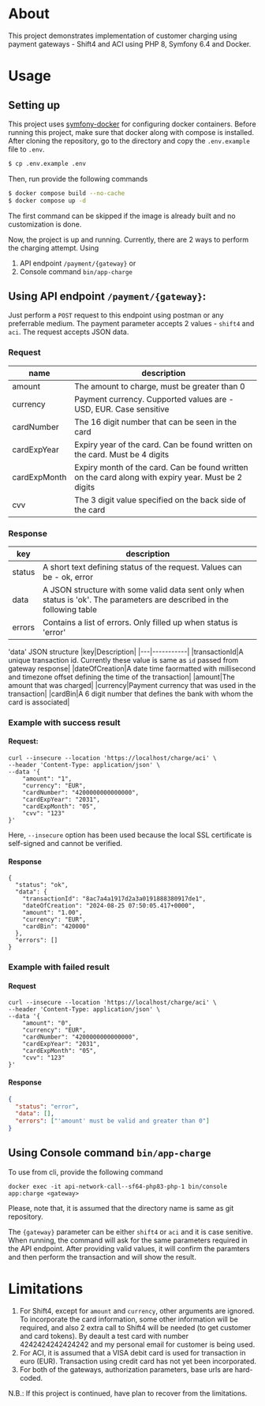 # About
This project demonstrates implementation of customer charging using payment gateways - Shift4 and ACI using PHP 8, Symfony 6.4 and Docker.

# Usage

## Setting up
This project uses [symfony-docker](https://github.com/dunglas/symfony-docker) for configuring docker containers. Before running this project, make sure that docker along with compose is installed. After cloning the repository, go to the directory and copy the `.env.example` file to `.env`.
```bash
$ cp .env.example .env
```
Then, run provide the following commands
```bash
$ docker compose build --no-cache
$ docker compose up -d
```
The first command can be skipped if the image is already built and no customization is done.

Now, the project is up and running. Currently, there are 2 ways to perform the charging attempt. Using

1. API endpoint `/payment/{gateway}` or
2. Console command `bin/app-charge`

## Using API endpoint `/payment/{gateway}`:
Just perform a `POST` request to this endpoint using postman or any preferrable medium. The payment parameter accepts 2 values - `shift4` and `aci`. The request accepts JSON data.

### Request

|name|description|
|----|-----------|
|amount|The amount to charge, must be greater than 0|
|currency|Payment currency. Cupported values are - USD, EUR. Case sensitive|
|cardNumber|The 16 digit number that can be seen in the card|
|cardExpYear|Expiry year of the card. Can be found written on the card. Must be 4 digits|
|cardExpMonth|Expiry month of the card. Can be found written on the card along with expiry year. Must be 2 digits|
|cvv|The 3 digit value specified on the back side of the card|

### Response

|key|description|
|----|-----------|
|status|A short text defining status of the request. Values can be - ok, error|
|data|A JSON structure with some valid data sent only when status is 'ok'. The parameters are described in the following table|
|errors|Contains a list of errors. Only filled up when status is 'error'|

'data' JSON structure
|key|Description|
|---|-----------|
|transactionId|A unique transaction id. Currently these value is same as `id` passed from gateway response|
|dateOfCreation|A date time faormatted with millisecond and timezone offset defining the time of the transaction|
|amount|The amount that was charged|
|currency|Payment currency that was used in the transaction|
|cardBin|A 6 digit number that defines the bank with whom the card is associated|

### Example with success result
#### Request:
```
curl --insecure --location 'https://localhost/charge/aci' \
--header 'Content-Type: application/json' \
--data '{
    "amount": "1",
    "currency": "EUR",
    "cardNumber": "4200000000000000",
    "cardExpYear": "2031",
    "cardExpMonth": "05",
    "cvv": "123"
}'
```
Here, `--insecure` option has been used because the local SSL certificate is self-signed and cannot be verified.

#### Response
```
{
  "status": "ok",
  "data": {
    "transactionId": "8ac7a4a1917d2a3a0191888380917de1",
    "dateOfCreation": "2024-08-25 07:50:05.417+0000",
    "amount": "1.00",
    "currency": "EUR",
    "cardBin": "420000"
  },
  "errors": []
}
```

### Example with failed result
#### Request
```
curl --insecure --location 'https://localhost/charge/aci' \
--header 'Content-Type: application/json' \
--data '{
    "amount": "0",
    "currency": "EUR",
    "cardNumber": "4200000000000000",
    "cardExpYear": "2031",
    "cardExpMonth": "05",
    "cvv": "123"
}'
```
#### Response
```JSON
{
  "status": "error",
  "data": [],
  "errors": ["'amount' must be valid and greater than 0"]
}
```

## Using Console command `bin/app-charge`

To use from cli, provide the following command
```
docker exec -it api-network-call--sf64-php83-php-1 bin/console app:charge <gateway>
```
Please, note that, it is assumed that the directory name is same as git repository.

The `{gateway}` parameter can be either `shift4` or `aci` and it is case senitive. When running, the command will ask for the same parameters required in the API endpoint. After providing valid values, it will confirm the paramters and then perform the transaction and will show the result.

# Limitations
1. For Shift4, except for `amount` and `currency`, other arguments are ignored. To incorporate the card information, some other information will be required, and also 2 extra call to Shift4 will be needed (to get customer and card tokens). By deault a test card with number 4242424242424242 and my personal email for customer is being used.
2. For ACI, it is assumed that a VISA debit card is used for transaction in euro (EUR). Transaction using credit card has not yet been incorporated.
3. For both of the gateways, authorization parameters, base urls are hard-coded.

N.B.: If this project is continued, have plan to recover from the limitations.